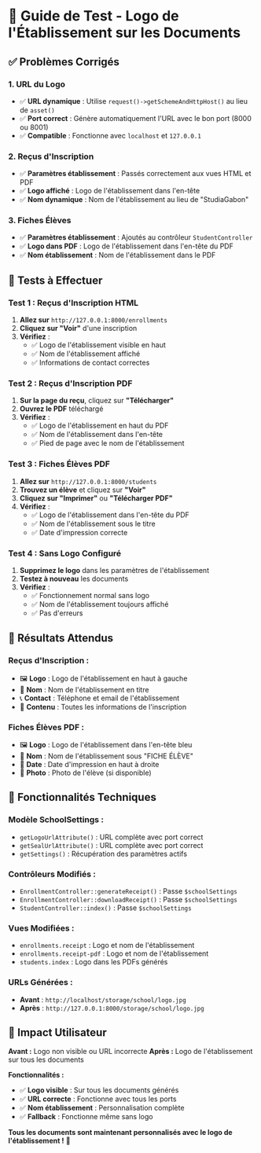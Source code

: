 # 🔧 Guide de Test - Logo de l'Établissement sur les Documents

## ✅ **Problèmes Corrigés**

### **1. URL du Logo**
- ✅ **URL dynamique** : Utilise `request()->getSchemeAndHttpHost()` au lieu de `asset()`
- ✅ **Port correct** : Génère automatiquement l'URL avec le bon port (8000 ou 8001)
- ✅ **Compatible** : Fonctionne avec `localhost` et `127.0.0.1`

### **2. Reçus d'Inscription**
- ✅ **Paramètres établissement** : Passés correctement aux vues HTML et PDF
- ✅ **Logo affiché** : Logo de l'établissement dans l'en-tête
- ✅ **Nom dynamique** : Nom de l'établissement au lieu de "StudiaGabon"

### **3. Fiches Élèves**
- ✅ **Paramètres établissement** : Ajoutés au contrôleur `StudentController`
- ✅ **Logo dans PDF** : Logo de l'établissement dans l'en-tête du PDF
- ✅ **Nom établissement** : Nom de l'établissement dans le PDF

## 🧪 **Tests à Effectuer**

### **Test 1 : Reçus d'Inscription HTML**
1. **Allez sur** `http://127.0.0.1:8000/enrollments`
2. **Cliquez sur "Voir"** d'une inscription
3. **Vérifiez** :
   - ✅ Logo de l'établissement visible en haut
   - ✅ Nom de l'établissement affiché
   - ✅ Informations de contact correctes

### **Test 2 : Reçus d'Inscription PDF**
1. **Sur la page du reçu**, cliquez sur **"Télécharger"**
2. **Ouvrez le PDF** téléchargé
3. **Vérifiez** :
   - ✅ Logo de l'établissement en haut du PDF
   - ✅ Nom de l'établissement dans l'en-tête
   - ✅ Pied de page avec le nom de l'établissement

### **Test 3 : Fiches Élèves PDF**
1. **Allez sur** `http://127.0.0.1:8000/students`
2. **Trouvez un élève** et cliquez sur **"Voir"**
3. **Cliquez sur "Imprimer"** ou **"Télécharger PDF"**
4. **Vérifiez** :
   - ✅ Logo de l'établissement dans l'en-tête du PDF
   - ✅ Nom de l'établissement sous le titre
   - ✅ Date d'impression correcte

### **Test 4 : Sans Logo Configuré**
1. **Supprimez le logo** dans les paramètres de l'établissement
2. **Testez à nouveau** les documents
3. **Vérifiez** :
   - ✅ Fonctionnement normal sans logo
   - ✅ Nom de l'établissement toujours affiché
   - ✅ Pas d'erreurs

## 🎯 **Résultats Attendus**

### **Reçus d'Inscription :**
- 🖼️ **Logo** : Logo de l'établissement en haut à gauche
- 🏫 **Nom** : Nom de l'établissement en titre
- 📞 **Contact** : Téléphone et email de l'établissement
- 📄 **Contenu** : Toutes les informations de l'inscription

### **Fiches Élèves PDF :**
- 🖼️ **Logo** : Logo de l'établissement dans l'en-tête bleu
- 🏫 **Nom** : Nom de l'établissement sous "FICHE ÉLÈVE"
- 📅 **Date** : Date d'impression en haut à droite
- 👤 **Photo** : Photo de l'élève (si disponible)

## 🔧 **Fonctionnalités Techniques**

### **Modèle SchoolSettings :**
- `getLogoUrlAttribute()` : URL complète avec port correct
- `getSealUrlAttribute()` : URL complète avec port correct
- `getSettings()` : Récupération des paramètres actifs

### **Contrôleurs Modifiés :**
- `EnrollmentController::generateReceipt()` : Passe `$schoolSettings`
- `EnrollmentController::downloadReceipt()` : Passe `$schoolSettings`
- `StudentController::index()` : Passe `$schoolSettings`

### **Vues Modifiées :**
- `enrollments.receipt` : Logo et nom de l'établissement
- `enrollments.receipt-pdf` : Logo et nom de l'établissement
- `students.index` : Logo dans les PDFs générés

### **URLs Générées :**
- **Avant** : `http://localhost/storage/school/logo.jpg`
- **Après** : `http://127.0.0.1:8000/storage/school/logo.jpg`

## 🚀 **Impact Utilisateur**

**Avant :** Logo non visible ou URL incorrecte
**Après :** Logo de l'établissement sur tous les documents

**Fonctionnalités :**
- ✅ **Logo visible** : Sur tous les documents générés
- ✅ **URL correcte** : Fonctionne avec tous les ports
- ✅ **Nom établissement** : Personnalisation complète
- ✅ **Fallback** : Fonctionne même sans logo

**Tous les documents sont maintenant personnalisés avec le logo de l'établissement !** 🎉
